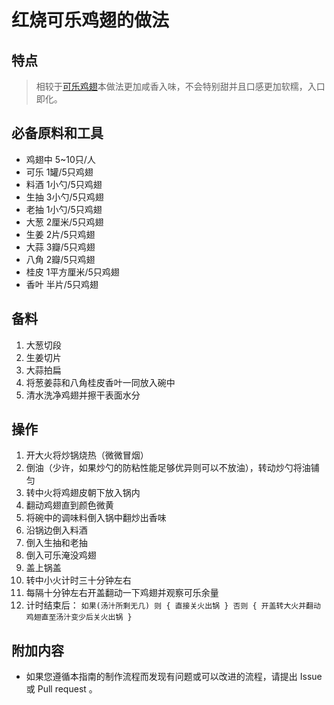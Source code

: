 # 红烧可乐鸡翅的做法

## 特点
> 相较于[可乐鸡翅](./可乐鸡翅.md)本做法更加咸香入味，不会特别甜并且口感更加软糯，入口即化。

## 必备原料和工具

* 鸡翅中 5~10只/人
* 可乐 1罐/5只鸡翅
* 料酒 1小勺/5只鸡翅
* 生抽 3小勺/5只鸡翅
* 老抽 1小勺/5只鸡翅
* 大葱 2厘米/5只鸡翅
* 生姜 2片/5只鸡翅
* 大蒜 3瓣/5只鸡翅
* 八角 2瓣/5只鸡翅
* 桂皮 1平方厘米/5只鸡翅
* 香叶 半片/5只鸡翅

## 备料

1. 大葱切段
2. 生姜切片
3. 大蒜拍扁
4. 将葱姜蒜和八角桂皮香叶一同放入碗中
5. 清水洗净鸡翅并擦干表面水分

## 操作

1. 开大火将炒锅烧热（微微冒烟）
2. 倒油（少许，如果炒勺的防粘性能足够优异则可以不放油），转动炒勺将油铺匀
3. 转中火将鸡翅皮朝下放入锅内
4. 翻动鸡翅直到颜色微黄
5. 将碗中的调味料倒入锅中翻炒出香味
6. 沿锅边倒入料酒
7. 倒入生抽和老抽
8. 倒入可乐淹没鸡翅
9. 盖上锅盖
10. 转中小火计时三十分钟左右
11. 每隔十分钟左右开盖翻动一下鸡翅并观察可乐余量
12. 计时结束后：
`
    如果(汤汁所剩无几) 则 {
      直接关火出锅
    } 否则 {
      开盖转大火并翻动鸡翅直至汤汁变少后关火出锅
    }
`

## 附加内容

* 如果您遵循本指南的制作流程而发现有问题或可以改进的流程，请提出 Issue 或 Pull request 。
